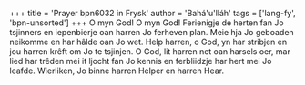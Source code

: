 +++
title = 'Prayer bpn6032 in Frysk'
author = 'Bahá'u'lláh'
tags = ['lang-fy', 'bpn-unsorted']
+++
O myn God! O myn God! Ferienigje de herten fan Jo tsjinners en iepenbierje oan harren Jo ferheven plan. Meie hja Jo geboaden neikomme en har hâlde oan Jo wet. Help harren, o God, yn har stribjen en jou harren krêft om Jo te tsjinjen.
O God, lit harren net oan harsels oer, mar lied har trêden mei it ljocht fan Jo kennis en ferbliidzje har hert mei Jo leafde.
Wierliken, Jo binne harren Helper en harren Hear.
